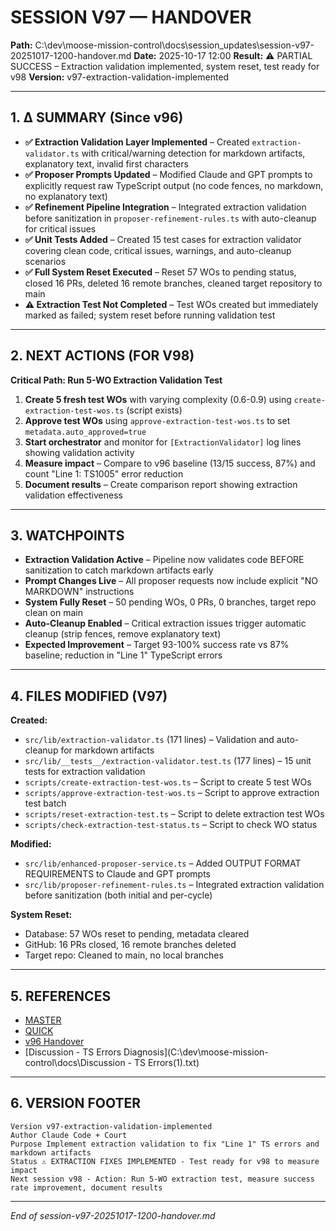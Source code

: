 # SESSION V97 — HANDOVER
**Path:** C:\dev\moose-mission-control\docs\session_updates\session-v97-20251017-1200-handover.md
**Date:** 2025-10-17 12:00
**Result:** ⚠️ PARTIAL SUCCESS – Extraction validation implemented, system reset, test ready for v98
**Version:** v97-extraction-validation-implemented

---

## 1. Δ SUMMARY (Since v96)

- **✅ Extraction Validation Layer Implemented** – Created `extraction-validator.ts` with critical/warning detection for markdown artifacts, explanatory text, invalid first characters
- **✅ Proposer Prompts Updated** – Modified Claude and GPT prompts to explicitly request raw TypeScript output (no code fences, no markdown, no explanatory text)
- **✅ Refinement Pipeline Integration** – Integrated extraction validation before sanitization in `proposer-refinement-rules.ts` with auto-cleanup for critical issues
- **✅ Unit Tests Added** – Created 15 test cases for extraction validator covering clean code, critical issues, warnings, and auto-cleanup scenarios
- **✅ Full System Reset Executed** – Reset 57 WOs to pending status, closed 16 PRs, deleted 16 remote branches, cleaned target repository to main
- **⚠️ Extraction Test Not Completed** – Test WOs created but immediately marked as failed; system reset before running validation test

---

## 2. NEXT ACTIONS (FOR V98)

**Critical Path: Run 5-WO Extraction Validation Test**

1. **Create 5 fresh test WOs** with varying complexity (0.6-0.9) using `create-extraction-test-wos.ts` (script exists)
2. **Approve test WOs** using `approve-extraction-test-wos.ts` to set `metadata.auto_approved=true`
3. **Start orchestrator** and monitor for `[ExtractionValidator]` log lines showing validation activity
4. **Measure impact** – Compare to v96 baseline (13/15 success, 87%) and count "Line 1: TS1005" error reduction
5. **Document results** – Create comparison report showing extraction validation effectiveness

---

## 3. WATCHPOINTS

- **Extraction Validation Active** – Pipeline now validates code BEFORE sanitization to catch markdown artifacts early
- **Prompt Changes Live** – All proposer requests now include explicit "NO MARKDOWN" instructions
- **System Fully Reset** – 50 pending WOs, 0 PRs, 0 branches, target repo clean on main
- **Auto-Cleanup Enabled** – Critical extraction issues trigger automatic cleanup (strip fences, remove explanatory text)
- **Expected Improvement** – Target 93-100% success rate vs 87% baseline; reduction in "Line 1" TypeScript errors

---

## 4. FILES MODIFIED (V97)

**Created:**
- `src/lib/extraction-validator.ts` (171 lines) – Validation and auto-cleanup for markdown artifacts
- `src/lib/__tests__/extraction-validator.test.ts` (177 lines) – 15 unit tests for extraction validation
- `scripts/create-extraction-test-wos.ts` – Script to create 5 test WOs
- `scripts/approve-extraction-test-wos.ts` – Script to approve extraction test batch
- `scripts/reset-extraction-test.ts` – Script to delete extraction test WOs
- `scripts/check-extraction-test-status.ts` – Script to check WO status

**Modified:**
- `src/lib/enhanced-proposer-service.ts` – Added OUTPUT FORMAT REQUIREMENTS to Claude and GPT prompts
- `src/lib/proposer-refinement-rules.ts` – Integrated extraction validation before sanitization (both initial and per-cycle)

**System Reset:**
- Database: 57 WOs reset to pending, metadata cleared
- GitHub: 16 PRs closed, 16 remote branches deleted
- Target repo: Cleaned to main, no local branches

---

## 5. REFERENCES

- [MASTER](C:\dev\moose-mission-control\docs\session_updates\SESSION_HANDOVER_MASTER.md)
- [QUICK](C:\dev\moose-mission-control\docs\session_updates\SESSION_START_QUICK.md)
- [v96 Handover](C:\dev\moose-mission-control\docs\session_updates\session-v96-20251017-1045-handover.md)
- [Discussion - TS Errors Diagnosis](C:\dev\moose-mission-control\docs\Discussion - TS Errors(1).txt)

---

## 6. VERSION FOOTER
```
Version v97-extraction-validation-implemented
Author Claude Code + Court
Purpose Implement extraction validation to fix "Line 1" TS errors and markdown artifacts
Status ⚠️ EXTRACTION FIXES IMPLEMENTED - Test ready for v98 to measure impact
Next session v98 - Action: Run 5-WO extraction test, measure success rate improvement, document results
```
---
*End of session-v97-20251017-1200-handover.md*

